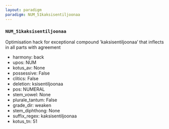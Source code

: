 ```yaml
---
layout: paradigm
paradigm: NUM_51kaksisentiljoonaa
---
```

### ` NUM_51kaksisentiljoonaa `

Optimisation hack for exceptional compound ’kaksisentiljoonaa’ that inflects in all parts with agreement
* harmony: back
* upos: NUM
* kotus_av: None
* possessive: False
* clitics: False
* deletion: ksisentiljoonaa
* pos: NUMERAL
* stem_vowel: None
* plurale_tantum: False
* grade_dir: weaken
* stem_diphthong: None
* suffix_regex: kaksisentiljoonaa
* kotus_tn: 51

